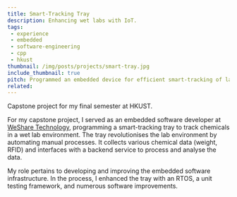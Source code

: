 ```yaml
---
title: Smart-Tracking Tray
description: Enhancing wet labs with IoT.
tags:
 - experience
 - embedded
 - software-engineering
 - cpp
 - hkust
thumbnail: /img/posts/projects/smart-tray.jpg
include_thumbnail: true
pitch: Programmed an embedded device for efficient smart-tracking of lab chemicals.
related:
---
```


Capstone project for my final semester at HKUST.

For my capstone project, I served as an embedded software developer at [WeShare Technology](https://www.wesharetechnology.com/), programming a smart-tracking tray to track chemicals in a wet lab environment. The tray revolutionises the lab environment by automating manual processes. It collects various chemical data (weight, RFID) and interfaces with a backend service to process and analyse the data.

My role pertains to developing and improving the embedded software infrastructure. In the process, I enhanced the tray with an RTOS, a unit testing framework, and numerous software improvements.